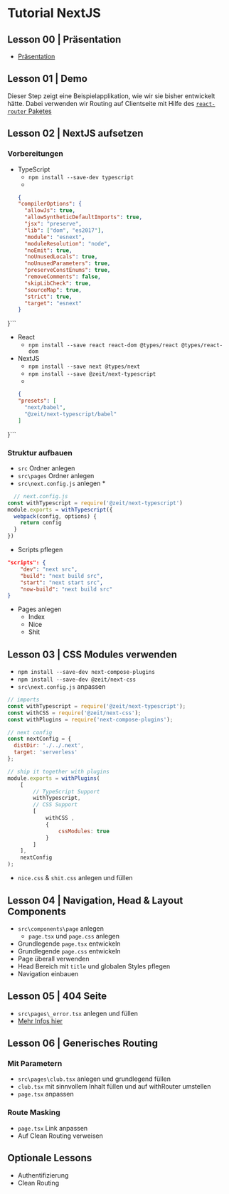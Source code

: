 # Tutorial NextJS

## Lesson 00 | Präsentation
* [Präsentation](nextjs.pptx)

## Lesson 01 | Demo
Dieser Step zeigt eine Beispielapplikation, wie wir sie bisher entwickelt hätte.
Dabei verwenden wir Routing auf Clientseite mit Hilfe des [`react-router` Paketes](https://github.com/ReactTraining/react-router)

## Lesson 02 | NextJS aufsetzen
### Vorbereitungen
* TypeScript
  * `npm install --save-dev typescript`
  * 
  ```json
  {
  "compilerOptions": {
    "allowJs": true,
    "allowSyntheticDefaultImports": true,
    "jsx": "preserve",
    "lib": ["dom", "es2017"],
    "module": "esnext",
    "moduleResolution": "node",
    "noEmit": true,
    "noUnusedLocals": true,
    "noUnusedParameters": true,
    "preserveConstEnums": true,
    "removeComments": false,
    "skipLibCheck": true,
    "sourceMap": true,
    "strict": true,
    "target": "esnext"
  }
}```

* React
  * `npm install --save react react-dom @types/react @types/react-dom`
* NextJS
  * `npm install --save next @types/next`
  * `npm install --save @zeit/next-typescript`
  * 
  ```json
  {
  "presets": [
    "next/babel",
    "@zeit/next-typescript/babel"
  ]
}```

### Struktur aufbauen
* `src` Ordner anlegen
* `src\pages` Ordner anlegen
* `src\next.config.js` anlegen
  * 
```javascript
  // next.config.js
const withTypescript = require('@zeit/next-typescript')
module.exports = withTypescript({
  webpack(config, options) {
    return config
  }
})
```
* Scripts pflegen
```json
"scripts": {
    "dev": "next src",
    "build": "next build src",
    "start": "next start src",
    "now-build": "next build src"
}
```
* Pages anlegen
  * Index
  * Nice
  * Shit

## Lesson 03 | CSS Modules verwenden
* `npm install --save-dev next-compose-plugins`
* `npm install --save-dev @zeit/next-css`
* `src\next.config.js` anpassen
```javascript
// imports
const withTypescript = require('@zeit/next-typescript');
const withCSS = require('@zeit/next-css');
const withPlugins = require('next-compose-plugins');

// next config
const nextConfig = {
  distDir: './../.next',
  target: 'serverless'
};

// ship it together with plugins
module.exports = withPlugins(
    [
        // TypeScript Support
        withTypescript,
        // CSS Support
        [
            withCSS ,
            {
                cssModules: true
            }
        ]
    ], 
    nextConfig
);
```
* `nice.css` & `shit.css` anlegen und füllen

## Lesson 04 | Navigation, Head & Layout Components
* `src\components\page` anlegen
  * `page.tsx` und `page.css` anlegen
* Grundlegende `page.tsx` entwickeln
* Grundlegende `page.css` entwickeln
* Page überall verwenden
* Head Bereich mit `title` und globalen Styles pflegen
* Navigation einbauen

## Lesson 05 | 404 Seite
* `src\pages\_error.tsx` anlegen und füllen
* [Mehr Infos hier](https://github.com/zeit/next.js#custom-error-handling)

## Lesson 06 | Generisches Routing
### Mit Parametern
* `src\pages\club.tsx` anlegen und grundlegend füllen
* `club.tsx` mit sinnvollem Inhalt füllen und auf withRouter umstellen
* `page.tsx` anpassen

### Route Masking
* `page.tsx` Link anpassen
* Auf Clean Routing verweisen

## Optionale Lessons
* Authentifizierung 
* Clean Routing